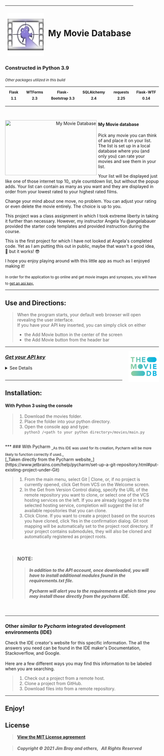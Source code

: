 <img src="logo.png " width="120" height="140" style="padding-top:20px" title="My Movie Database"/>| <h1 style="padding-bottom:10px">My Movie Database</h1>
------------------------------ | ------------------------------

### Constructed in Python 3.9
<sub> _Other packages utilized in this build_ </sub>

|  <sub>Flask 1.1</sub> | <sub>WTForms 2.3</sub> | <sub>Flask-Bootstrap 3.3</sub> | <sub>SQLAlchemy 2.4</sub> | <sub>requests 2.25 </sub> | <sub> Flask-WTF 0.14 </sub>
 -------- | --------- | -------- | --------- | -------- | --------

***
<br>
<p style="margin-right:10px;" align="right">
  <img src="my_movie_db.gif" width="300" height="180" style="float:left; padding-right:5px;" title="My Movie Database"/>
</p>  


#### My Movie database


Pick any movie you can think of and place it on your list. The list is set up in a local database where you (and only you) can rate your movies and see them in your list.  

Your list will be displayed just like one of those internet top 10_ style countdown list, but without the popup adds. Your list can contain as many as you want and they are displayed in order from your lowest rated to your highest rated films.  

Change your mind about one move, no problem. You can adjust your rating or even delete the movie entirely. The choice is up to you.

This project was a class assignment in which I took extreme liberty in taking it further than necessary. However, my instructor Angela Yu @angelabauer provided the starter code templates and provided instruction during the course.

This is the first project for which I have not looked at Angela's completed code. Yet as I am putting this out in public, maybe that wasn't a good idea, 🤨 but it works! 😎

I hope you enjoy playing around with this little app as much as I enjoyed making it!

<sub>In order for the application to go online and get movie images and synopses, you will have to [get an api key.](https://www.themoviedb.org/signup) </sub>



***

## Use and Directions:

> When the program starts, your default web browser will open revealing the user interface. <br>
> If you have your API key inserted, you can simply click on either <br>
>* the Add Movie button in the center of the screen
>* the Add Movie button from the header bar

***
<p align="left">
  <img src="the_movie_database.png" width="100" height="100"  title="The Movie Database" style="float:right; padding-left:20px;"/>
</p>

### [_Get your API key_](https://www.themoviedb.org/signup)


  <details>
  <summary>
    See Details
  </summary>

>1. Go to the link above and sign up for a free account. <br>
>2. Once account is confirmed ensure you are logged in to your account. <br>
>3. Hover the profile button (top right toolbar) and click settings. <br>
>4. In the menu bar to the left, click on API. <br>
>5. Fill in the form and request your key. <br>
>6. Once submitted, you should have immediate access to your key. <br>
>7. Copy your key and paste into the box found under the menu item labeled account > key storage <br>
>8. Once this key is saved into the application, you can load movie posters images, overviews, and release dates automatically when you search for a movie to add to your list.

  </details>

<br>

***
## Installation:

#### With Python 3 using the console
>1. Download the movies folder.
>2. Place the folder into your python directory.
>3. Open the console app and type: <br>
`python3 /<path to your python directory>/movies/main.py`
<br/>  
***
### With Pycharm
<sub>_As this IDE was used for its creation, Pycharm will be more likely to function correctly if used._</sub><br>
[_Taken directly from the Pycharm website_](https://www.jetbrains.com/help/pycharm/set-up-a-git-repository.html#put-existing-project-under-Git)

>1. From the main menu, select Git | Clone, or, if no project is currently opened, click Get from VCS on the Welcome screen.
>2. In the Get from Version Control dialog, specify the URL of the remote repository you want to clone, or select one of the VCS hosting services on the left.
>If you are already logged in to the selected hosting service, completion will suggest the list of available repositories that you can clone.
>3. Click Clone. If you want to create a project based on the sources you have cloned, click Yes in the confirmation dialog. Git root mapping will be automatically set to the project root directory.
>If your project contains submodules, they will also be cloned and automatically registered as project roots.
<br>

>### NOTE:
>>##### In addition to the API account, once downloaded, you will have to install additional modules found in the requirements.txt file. <br><br> Pycharm will alert you to the requirements at which time you may install those directly from the pycharm IDE.
<br>  

***

### Other _similar to Pycharm_ integrated development environments (IDE)

Check the IDE creator's website for this specific information. The all the answers you need can be found in the IDE maker's Documentation, Stackoverflow, and Google. <br><br>
Here are a few different ways you may find this information to be labeled when you are searching.

>1. Check out a project from a remote host.
>2. Clone a project from GitHub.
>3. Download files into <your application> from a remote repository.


***


## Enjoy!

## License

>**[View the MIT License agreement](LICENSE.md)**

>#####     Copyright © 2021 Jim Bray and others,  &nbsp; All Rights Reserved
